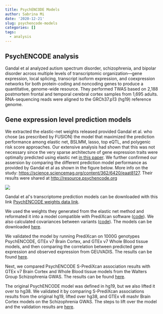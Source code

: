 ```yaml
---
title: PsychENCODE Models
author: Sabrina Mi
date: '2020-12-21'
slug: psychencode-models
categories: []
tags:
  - analysis
---
```


## PsychENCODE analysis

Gandal et al analyzed autism spectrum disorder, schizophrenia, and bipolar disorder across multiple levels of transcriptomic organization—gene expression, local splicing, transcript isoform expression, and coexpression networks for both protein-coding and noncoding genes to produce a quantitative, genome-wide resource. They performed TWAS based on 2,188 postmortem frontal and temporal cerebral cortex samples from 1,695 adults. RNA-sequencing reads were aligned to the GRCh37.p13 (hg19) reference genome. 

## Gene expression level prediction models

We extracted the elastic-net weights released provided Gandal et al. who chose (as prescribed by FUSION) the model that maximized the prediction performance among elastic net, BSLMM, lasso, top eQTL, and polygenic risk score approaches. Our extensive analysis had shown that this was not necessary since the very sparse architecture of gene expression traits were optimally predicted using elastic net [in this paper](https://journals.plos.org/plosgenetics/article?id=10.1371/journal.pgen.1006423). We further confirmed our assersion by comparing the different prediction model performance as provided by Gandal et al as shown in the figure below. More info on the study: https://science.sciencemag.org/content/362/6420/eaat8127. Their results were shared at http://resource.psychencode.org

![](https://hakyimlab.github.io/psychencode/figure/get_r2_LV.Rmd/Comparison%20of%20Models-5.png)

Gandal et al's transcriptome prediction models can be downloaded with this link [PsychENCODE weights data link](http://resource.psychencode.org/Datasets/Derived/PEC_TWAS_weights.tar.gz).

We used the weights they generated from the elastic net method and reformated it into a model compatible with PrediXcan software ([code](https://hakyimlab.github.io/psychencode/generate_weights.html)). We also calculated covariances between variants ([code](https://hakyimlab.github.io/psychencode/calculate_covariances.html)). 
The models can be downloaded [here](https://uchicago.app.box.com/s/du6f4z1zcgtn2v5gqms8kjajt1lsaprh).

We validated the model by running PrediXcan on 1000G genotypes PsychENCODE, GTEx v7 Brain Cortex, and GTEx v7 Whole Blood tissue models, and then comparing the correlation between predicted gene expression and observed expression from GEUVADIS.
The results can be found [here](test_alcdep.html).

Next, we compared PsychENCODE S-PrediXcan association results with GTEx v7 Brain Cortex and Whole Blood tissue models from the Walters Group Schizophrenia GWAS. 
The results can be found [here](test_scz_clozuk_pgc.html).

The original PsychENCODE model was defined in hg19, but we also lifted it over to hg38. We validated it by comparing S-PrediXcan associations results from the original hg19, lifted over hg38, and GTEx v8 mashr Brain Cortex models on the Schizophrenia GWAS.
The steps to lift over the model and the validation results are [here](psychencode_hg38_validation.html).



